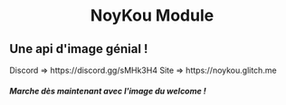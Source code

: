 <h1 align="center">NoyKou Module</h1>
<h2>Une api d'image génial !</h2>
Discord => https://discord.gg/sMHk3H4
Site => https://noykou.glitch.me

<h5>Marche dès maintenant avec l'image du welcome !</h5>
